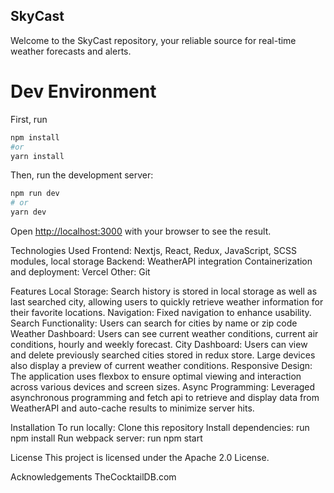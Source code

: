 ## SkyCast
Welcome to the SkyCast repository, your reliable source for real-time weather forecasts and alerts.

# Dev Environment
First, run 
```bash
npm install
#or
yarn install
```

Then, run the development server:
```bash
npm run dev
# or
yarn dev
```

Open [http://localhost:3000](http://localhost:3000) with your browser to see the result.

Technologies Used
Frontend: Nextjs, React, Redux, JavaScript, SCSS modules, local storage
Backend: WeatherAPI integration
Containerization and deployment: Vercel
Other: Git

Features
Local Storage: Search history is stored in local storage as well as last searched city, allowing users to quickly retrieve weather information for their favorite locations.
Navigation: Fixed navigation to enhance usability.
Search Functionality: Users can search for cities by name or zip code
Weather Dashboard: Users can see current weather conditions, current air conditions, hourly and weekly forecast.
City Dashboard: Users can view and delete previously searched cities stored in redux store. Large devices also display a preview of current weather conditions.
Responsive Design: The application uses flexbox to ensure optimal viewing and interaction across various devices and screen sizes.
Async Programming: Leveraged asynchronous programming and fetch api to retrieve and display data from WeatherAPI and auto-cache results to minimize server hits.

Installation
To run locally:
Clone this repository
Install dependencies: run npm install
Run webpack server: run npm start

License
This project is licensed under the Apache 2.0 License.

Acknowledgements
TheCocktailDB.com
